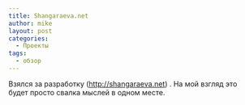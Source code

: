 ```yaml
---
title: Shangaraeva.net
author: mike
layout: post
categories:
  - Проекты
tags:
  - обзор
---
```

Взялся за разработку (http://shangaraeva.net) . На мой взгляд это будет просто свалка мыслей в одном месте.